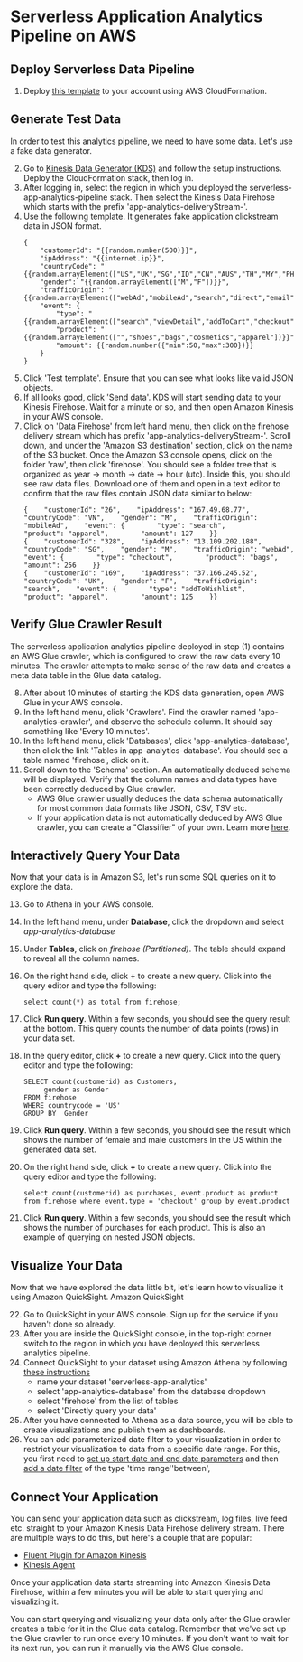 # Serverless Application Analytics Pipeline on AWS

## Deploy Serverless Data Pipeline
1. Deploy [this template](/cfn/serverless-app-analytics-pipeline.yaml) to your account using AWS CloudFormation.

## Generate Test Data
In order to test this analytics pipeline, we need to have some data. Let's use a fake data generator.

2. Go to [Kinesis Data Generator (KDS)](https://awslabs.github.io/amazon-kinesis-data-generator/web/help.html) and follow the setup instructions. Deploy the CloudFormation stack, then log in.
3. After logging in, select the region in which you deployed the serverless-app-analytics-pipeline stack. Then select the Kinesis Data Firehose which starts with the prefix 'app-analytics-deliveryStream-'.
4. Use the following template. It generates fake application clickstream data in JSON format.
	```
	{
	    "customerId": "{{random.number(500)}}",
	    "ipAddress": "{{internet.ip}}",
	    "countryCode": "{{random.arrayElement(["US","UK","SG","ID","CN","AUS","TH","MY","PH","VN","IN"])}}",
	    "gender": "{{random.arrayElement(["M","F"])}}",
	    "trafficOrigin": "{{random.arrayElement(["webAd","mobileAd","search","direct","email"])}}",
	    "event": {
	        "type": "{{random.arrayElement(["search","viewDetail","addToCart","checkout","addToWishlist","removeFromCart"])}}",
	        "product": "{{random.arrayElement(["","shoes","bags","cosmetics","apparel"])}}",
	        "amount": {{random.number({"min":50,"max":300})}}
	    }
	}
	```
5. Click 'Test template'. Ensure that you can see what looks like valid JSON objects.
6. If all looks good, click 'Send data'. KDS will start sending data to your Kinesis Firehose. Wait for a minute or so, and then open Amazon Kinesis in your AWS console.
7. Click on 'Data Firehose' from left hand menu, then click on the firehose delivery stream which has prefix 'app-analytics-deliveryStream-'. Scroll down, and under the 'Amazon S3 destination' section, click on the name of the S3 bucket. Once the Amazon S3 console opens, click on the folder 'raw', then click 'firehose'. You should see a folder tree that is organized as year -> month -> date -> hour (utc). Inside this, you should see raw data files. Download one of them and open in a text editor to confirm that the raw files contain JSON data similar to below:
	```
	{    "customerId": "26",    "ipAddress": "167.49.68.77",    "countryCode": "VN",    "gender": "M",    "trafficOrigin": "mobileAd",    "event": {        "type": "search",        "product": "apparel",        "amount": 127    }}
	{    "customerId": "328",    "ipAddress": "13.109.202.188",    "countryCode": "SG",    "gender": "M",    "trafficOrigin": "webAd",    "event": {        "type": "checkout",        "product": "bags",        "amount": 256    }}
	{    "customerId": "169",    "ipAddress": "37.166.245.52",    "countryCode": "UK",    "gender": "F",    "trafficOrigin": "search",    "event": {        "type": "addToWishlist",        "product": "apparel",        "amount": 125    }}
	```

## Verify Glue Crawler Result
The serverless application analytics pipeline deployed in step (1) contains an AWS Glue crawler, which is configured to crawl the raw data every 10 minutes. The crawler attempts to make sense of the raw data and creates a meta data table in the Glue data catalog.

8. After about 10 minutes of starting the KDS data generation, open AWS Glue in your AWS console.
9. In the left hand menu, click 'Crawlers'. Find the crawler named 'app-analytics-crawler', and observe the schedule column. It should say something like 'Every 10 minutes'.
10. In the left hand menu, click 'Databases', click 'app-analytics-database', then click the link 'Tables in app-analytics-database'. You should see a table named 'firehose', click on it.
11. Scroll down to the 'Schema' section. An automatically deduced schema will be displayed. Verify that the column names and data types have been correctly deduced by Glue crawler.
	- AWS Glue crawler usually deduces the data schema automatically for most common data formats like JSON, CSV, TSV etc.
	- If your application data is not automatically deduced by AWS Glue crawler, you can create a "Classifier" of your own. Learn more [here](https://docs.aws.amazon.com/glue/latest/dg/add-classifier.html).

## Interactively Query Your Data
Now that your data is in Amazon S3, let's run some SQL queries on it to explore the data.

13. Go to Athena in your AWS console.
14. In the left hand menu, under **Database**, click the dropdown and select *app-analytics-database*
15. Under **Tables**, click on *firehose (Partitioned)*. The table should expand to reveal all the column names.
16. On the right hand side, click **+** to create a new query. Click into the query editor and type the following:
	```
	select count(*) as total from firehose;
	```
17. Click **Run query**. Within a few seconds, you should see the query result at the bottom. This query counts the number of data points (rows) in your data set.

18. In the query editor, click **+** to create a new query. Click into the query editor and type the following:
	```
	SELECT count(customerid) as Customers,
         gender as Gender
	FROM firehose
	WHERE countrycode = 'US'
	GROUP BY  Gender
	```
19. Click **Run query**. Within a few seconds, you should see the result which shows the number of female and male customers in the US within the generated data set.
20. On the right hand side, click **+** to create a new query. Click into the query editor and type the following:
	```
	select count(customerid) as purchases, event.product as product from firehose where event.type = 'checkout' group by event.product
	```
21. Click **Run query**. Within a few seconds, you should see the result which shows the number of purchases for each product. This is also an example of querying on nested JSON objects.


## Visualize Your Data
Now that we have explored the data little bit, let's learn how to visualize it using Amazon QuickSight. Amazon QuickSight

22. Go to QuickSight in your AWS console. Sign up for the service if you haven't done so already.
23. After you are inside the QuickSight console, in the top-right corner switch to the region in which you have deployed this serverless analytics pipeline.
24. Connect QuickSight to your dataset using Amazon Athena by following [these instructions](https://docs.aws.amazon.com/quicksight/latest/user/create-a-data-set-athena.html)
	- name your dataset 'serverless-app-analytics'
	- select 'app-analytics-database' from the database dropdown
	- select 'firehose' from the list of tables
	- select 'Directly query your data'
25. After you have connected to Athena as a data source, you will be able to create visualizations and publish them as dashboards.
26. You can add parameterized date filter to your visualization in order to restrict your visualization to data from a specific date range. For this, you first need to [set up start date and end date parameters](https://docs.aws.amazon.com/quicksight/latest/user/parameterize-a-filter.html) and then [add a date filter](https://docs.aws.amazon.com/quicksight/latest/user/add-a-date-filter.html) of the type 'time range''between',

## Connect Your Application
You can send your application data such as clickstream, log files, live feed etc. straight to your Amazon Kinesis Data Firehose delivery stream. There are multiple ways to do this, but here's a couple that are popular:

- [Fluent Plugin for Amazon Kinesis](https://github.com/awslabs/aws-fluent-plugin-kinesis)
- [Kinesis Agent](https://docs.aws.amazon.com/firehose/latest/dev/writing-with-agents.html)

Once your application data starts streaming into Amazon Kinesis Data Firehose, within a few minutes you will be able to start querying and visualizing it.

You can start querying and visualizing your data only after the Glue crawler creates a table for it in the Glue data catalog. Remember that we've set up the Glue crawler to run once every 10 minutes. If you don't want to wait for its next run, you can run it manually via the AWS Glue console. 
